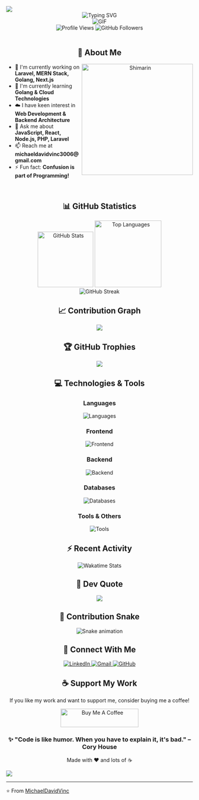 <!--horizontal divider(gradient)-->
<img src="https://user-images.githubusercontent.com/73097560/115834477-dbab4500-a447-11eb-908a-139a6edaec5c.gif">

<!-- Header with Typing Animation -->
<div align="center">
  <img src="https://readme-typing-svg.herokuapp.com?font=Fira+Code&size=32&duration=2800&pause=2000&color=A9FEF7&center=true&vCenter=true&width=940&lines=Hey+there!+I'm+Michael+David+Vinc+%F0%9F%91%8B;Full+Stack+Developer+%F0%9F%9A%80;Always+Learning+New+Things+%F0%9F%A4%93" alt="Typing SVG" />
</div>

<!-- Animated Snake -->
<div align="center">
  <img alt="GIF" src="https://github.com/vimalverma558/vimalverma558/blob/v2/img/dino.gif" />
</div>

<!-- Profile Views Counter -->
<div align="center">
  <img src="https://komarev.com/ghpvc/?username=michaeldavidvinc1&label=Profile%20views&color=0e75b6&style=flat" alt="Profile Views" />
  <img src="https://img.shields.io/github/followers/michaeldavidvinc1?label=Followers&style=social" alt="GitHub Followers" />
</div>

<br />

<!-- About Me Section -->
<div align="center">
  <h2>🚀 About Me</h2>
  <img align="right" width="300" alt="Shimarin" src="https://i.imgur.com/aNBi8Jf.png"/>
  <div align="left">
    <ul>
      <li>🔭 I'm currently working on <b>Laravel, MERN Stack, Golang, Next.js</b></li>
      <li>🌱 I'm currently learning <b>Golang & Cloud Technologies</b></li>
      <li>☁️ I have keen interest in <b>Web Development & Backend Architecture</b></li>
      <li>💬 Ask me about <b>JavaScript, React, Node.js, PHP, Laravel</b></li>
      <li>📫 Reach me at <b>michaeldavidvinc3006@gmail.com</b></li>
      <li>⚡ Fun fact: <b>Confusion is part of Programming!</b></li>
    </ul>
  </div>
</div>

<br clear="both"/>

<!-- GitHub Stats Section -->
<div align="center">
  <h2>📊 GitHub Statistics</h2>
  <div>
    <img height="150em" src="https://github-readme-stats.vercel.app/api?username=michaeldavidvinc1&show_icons=true&theme=algolia&include_all_commits=true&count_private=true" alt="GitHub Stats"/>
    <img height="180em" src="https://github-readme-stats.vercel.app/api/top-langs/?username=michaeldavidvinc1&layout=compact&langs_count=8&theme=tokyonight" alt="Top Languages"/>
  </div>
</div>

<!-- GitHub Streak Stats -->
<div align="center">
  <img src="https://github-readme-streak-stats.herokuapp.com/?user=michaeldavidvinc1&theme=algolia" alt="GitHub Streak" />
</div>

<!-- Activity Graph -->
<div align="center">
  <h2>📈 Contribution Graph</h2>
  <img src="https://github-readme-activity-graph.vercel.app/graph?username=michaeldavidvinc1&theme=github-compact&bg_color=ffffff&color=00b4d8&line=0077b6&point=0096c7&area=true&hide_border=true" />
</div>

<!-- Trophy Section -->
<div align="center">
  <h2>🏆 GitHub Trophies</h2>
  <img src="https://github-profile-trophy.vercel.app/?username=michaeldavidvinc1&theme=algolia&no-frame=false&no-bg=false&margin-w=4&row=1" />
</div>

<!-- Technologies Section -->
<div align="center">
  <h2>💻 Technologies & Tools</h2>
  
  <h3>Languages</h3>
  <img src="https://skillicons.dev/icons?i=js,ts,php,go,html,css,python" alt="Languages"/>
  
  <h3>Frontend</h3>
  <img src="https://skillicons.dev/icons?i=react,nextjs,tailwind,bootstrap,sass" alt="Frontend"/>
  
  <h3>Backend</h3>
  <img src="https://skillicons.dev/icons?i=nodejs,express,laravel,prisma,graphql" alt="Backend"/>
  
  <h3>Databases</h3>
  <img src="https://skillicons.dev/icons?i=mongodb,mysql,postgres,sqlite,supabase" alt="Databases"/>
  
  <h3>Tools & Others</h3>
  <img src="https://skillicons.dev/icons?i=git,github,vscode,postman,docker,linux,nginx" alt="Tools"/>
</div>

<!-- Coding Activity -->
<div align="center">
  <h2>⚡ Recent Activity</h2>
  <img src="https://github-readme-stats.vercel.app/api/wakatime?username=michaeldavidvinc1&theme=algolia&layout=compact" alt="Wakatime Stats" />
</div>

<!-- Quote -->
<div align="center">
  <h2>💭 Dev Quote</h2>
  <img src="https://quotes-github-readme.vercel.app/api?type=horizontal&theme=algolia" />
</div>

<!-- Snake Animation -->
<div align="center">
  <h2>🐍 Contribution Snake</h2>
  <img src="https://raw.githubusercontent.com/michaeldavidvinc1/michaeldavidvinc1/output/github-contribution-grid-snake.svg" alt="Snake animation" />
</div>

<!-- Connect Section -->
<div align="center">
  <h2>🤝 Connect With Me</h2>
  <p>
    <a href="https://www.linkedin.com/in/michael-david-vinc-9b096a210/" target="_blank">
      <img src="https://img.shields.io/badge/LinkedIn-0077B5?style=for-the-badge&logo=linkedin&logoColor=white" alt="LinkedIn"/>
    </a>
    <a href="mailto:michaeldavidvinc3006@gmail.com" target="_blank">
      <img src="https://img.shields.io/badge/Gmail-D14836?style=for-the-badge&logo=gmail&logoColor=white" alt="Gmail"/>
    </a>
    <a href="https://github.com/michaeldavidvinc1" target="_blank">
      <img src="https://img.shields.io/badge/GitHub-100000?style=for-the-badge&logo=github&logoColor=white" alt="GitHub"/>
    </a>
  </p>
</div>

<!-- Support Section -->
<div align="center">
  <h2>☕ Support My Work</h2>
  <p>If you like my work and want to support me, consider buying me a coffee!</p>
  <a href="https://www.buymeacoffee.com/michaeldavidvinc" target="_blank">
    <img src="https://cdn.buymeacoffee.com/buttons/v2/default-yellow.png" height="50" width="210" alt="Buy Me A Coffee"/>
  </a>
</div>

<!-- Footer -->
<div align="center">
  <h3>✨ "Code is like humor. When you have to explain it, it's bad." – Cory House</h3>
  <p>Made with ❤️ and lots of ☕</p>
</div>

<!--horizontal divider(gradient)-->
<img src="https://user-images.githubusercontent.com/73097560/115834477-dbab4500-a447-11eb-908a-139a6edaec5c.gif">

---
⭐️ From [MichaelDavidVinc](https://github.com/michaeldavidvinc1)
